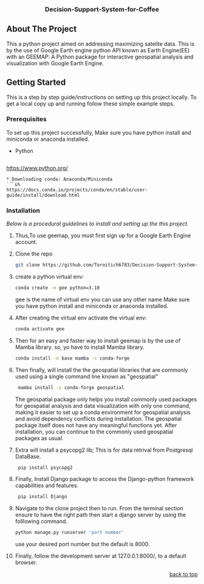 <a name="readme-top"></a>

<!-- PROJECT LOGO -->
<br />
<div align="center">
  
  <h3 align="center">Decision-Support-System-for-Coffee</h3>

</div>

<!-- ABOUT THE PROJECT -->
## About The Project

This a python project aimed on addressing maximizing satelite data. This is by the use of Google Earth engine python API known as Earth Engine(EE) with an GEEMAP: A Python package for interactive geospatial analysis and visualization with Google Earth Engine.


<!-- GETTING STARTED -->
## Getting Started

This is a step by step guide/instructions on setting up this project locally.
To get a local copy up and running follow these simple example steps.


### Prerequisites

To set up this project successfully, Make sure you have python install and miniconda or anaconda installed.
* Python
  ```sh
https://www.python.org/
  ```
* Downloading conda: Anaconda/Miniconda
  ```sh
  https://docs.conda.io/projects/conda/en/stable/user-guide/install/download.html
  ```

### Installation

_Below is a procedural guidelines to install and setting up the this project._

1. Thus,To use geemap, you must first sign up for a Google Earth Engine account.

2. Clone the repo
   ```sh
   git clone https://github.com/Toroitich6783/Decision-Support-System-for-Coffee.git
   ```
3. create a python virtual env:
   ```sh
   conda create -n gee python=3.10
   ```
   gee is the name of virtual env you can use any other name
   Make sure you have python install and miniconda or anaconda installed.
4. After creating the virtual env activate the virtual env:
   ```sh
   conda activate gee
   ```
5. Then for an easy and faster way to install  geemap is by the use of Mamba library.
   so, yo have to install Mamba library.
   ```sh
   conda install -n base mamba -c conda-forge
   ```
6. Then finally, will install the the geospatial libraries that are commonly used using a single  command line known as "geospatial"
   ```sh
    mamba install -c conda-forge geospatial
   ```
   The geospatial package only helps you install commonly used packages for geospatial analysis and data visualization with only one command, making it easier to set up a conda environment for geospatial analysis and avoid dependency conflicts during installation. The geospatial package itself does not have any meaningful functions yet. After installation, you can continue to the commonly used geospatial packages as usual.
7. Extra will install a psycopg2 lib; This is for data retrival from Postgresql DataBase.
   ```sh
    pip install psycopg2
   ```
8. Finally, Install Django package to access the Django-python framework capabilities and features.
   ```sh
    pip install Django
   ```
9. Navigate to the clone project then to run. From the terminal section ensure to have the right path then start a django server by using the folllowing command.
   ```sh
   python manage.py runserver 'port number'
   ```
   use your desired port number but the default is 8000.

10. Finally, follow the development server at  127.0.0.1:8000/, to a default browser.

    <p align="right"><a href="#readme-top">back to top</a></p>





